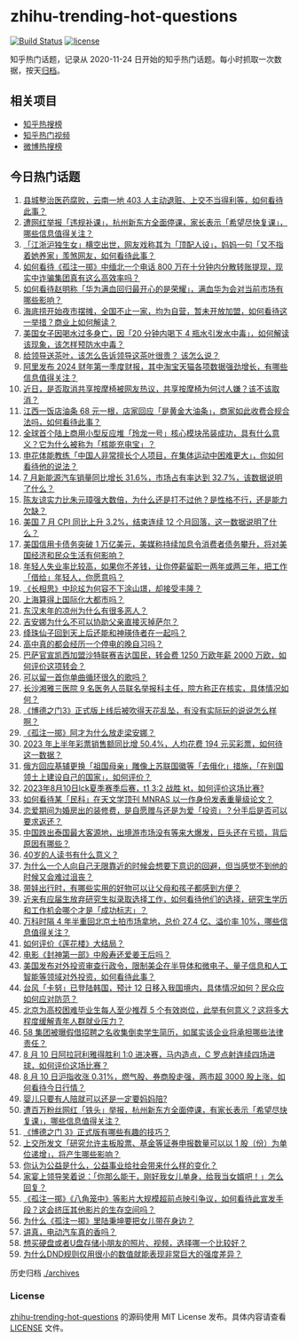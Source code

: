# zhihu-trending-hot-questions

[![Build Status](https://github.com/justjavac/zhihu-trending-hot-questions/workflows/ci/badge.svg?branch=master)](https://github.com/justjavac/zhihu-trending-hot-questions/actions)
[![license](https://img.shields.io/github/license/justjavac/zhihu-trending-hot-questions)](https://github.com/justjavac/zhihu-trending-hot-questions/blob/master/LICENSE)

知乎热门话题，记录从 2020-11-24
日开始的知乎热门话题。每小时抓取一次数据，按天[归档](./archives)。

## 相关项目

- [知乎热搜榜](https://github.com/justjavac/zhihu-trending-top-search)
- [知乎热门视频](https://github.com/justjavac/zhihu-trending-hot-video)
- [微博热搜榜](https://github.com/justjavac/weibo-trending-hot-search)

## 今日热门话题

<!-- BEGIN -->
<!-- 最后更新时间 Fri Aug 11 2023 03:08:03 GMT+0800 (China Standard Time) -->

1. [县城整治医药腐败，云南一地 403 人主动退赃、上交不当得利等，如何看待此事？](https://www.zhihu.com/question/616551821)
1. [遭网红举报「违规补课」，杭州新东方全面停课，家长表示「希望尽快复课」，哪些信息值得关注？](https://www.zhihu.com/question/616569960)
1. [「江浙沪独生女」横空出世，网友戏称其为「顶配人设」，妈妈一句「又不指着她养家」羡煞网友，如何看待此事？](https://www.zhihu.com/question/616588055)
1. [如何看待《孤注一掷》中缅北一个电话 800 万在十分钟内分散转账提现，现实中诈骗集团真有这么高效率吗？](https://www.zhihu.com/question/616192263)
1. [如何看待赵明称「华为满血回归最开心的是荣耀」，满血华为会对当前市场有哪些影响？](https://www.zhihu.com/question/616614286)
1. [海底捞开始夜市摆摊，全国不止一家，均为自营，暂未开放加盟，如何看待这一举措？商业上如何解读？](https://www.zhihu.com/question/616558984)
1. [美国女子因喝水过多身亡，因「20 分钟内喝下 4 瓶水引发水中毒」，如何解读该现象，该怎样预防水中毒？](https://www.zhihu.com/question/616184443)
1. [给领导送茶叶，该怎么告诉领导这茶叶很贵？ 该怎么说？](https://www.zhihu.com/question/616074998)
1. [阿里发布 2024 财年第一季度财报，其中淘宝天猫各项数据强劲增长，有哪些信息值得关注？](https://www.zhihu.com/question/616632671)
1. [近日，是否取消共享按摩椅被网友热议，共享按摩椅为何讨人嫌？该不该取消？](https://www.zhihu.com/question/616559905)
1. [江西一饭店油条 68 元一根，店家回应「是黄金大油条」，商家如此收费合规合法吗，如何看待此事？](https://www.zhihu.com/question/616060943)
1. [全球首个陆上商用小型反应堆「玲龙一号」核心模块吊装成功，具有什么意义？它为什么被称为「核能充电宝」？](https://www.zhihu.com/question/616216693)
1. [申花体能教练「中国人非常擅长个人项目，在集体运动中困难更大」，你如何看待他的说法？](https://www.zhihu.com/question/616584978)
1. [7 月新能源汽车销量同比增长 31.6%，市场占有率达到 32.7%，该数据说明了什么？](https://www.zhihu.com/question/616593875)
1. [陈友谅实力比朱元璋强大数倍，为什么还是打不过他？是性格不行，还是能力欠缺？](https://www.zhihu.com/question/588838528)
1. [美国 7 月 CPI 同比上升 3.2%，结束连续 12 个月回落，这一数据说明了什么？](https://www.zhihu.com/question/616661815)
1. [美国信用卡债务突破 1 万亿美元，美媒称持续加息令消费者债务攀升，将对美国经济和民众生活有何影响？](https://www.zhihu.com/question/616574734)
1. [年轻人失业率比较高，如果你不差钱，让你停薪留职一两年或两三年，把工作「借给」年轻人，你愿意吗？](https://www.zhihu.com/question/615693642)
1. [《长相思》中玱玹为何容不下涂山璟，却接受丰隆？](https://www.zhihu.com/question/616313972)
1. [上海算得上国际化大都市吗？](https://www.zhihu.com/question/22866589)
1. [东汉末年的凉州为什么有很多恶人？](https://www.zhihu.com/question/610407930)
1. [吉安娜为什么不可以协助父亲直接灭掉萨尔？](https://www.zhihu.com/question/404710885)
1. [绛珠仙子回到天上后还能和神瑛侍者在一起吗？](https://www.zhihu.com/question/602741327)
1. [高中真的都会经历一个停电的晚自习吗？](https://www.zhihu.com/question/609084453)
1. [巴萨官宣凯西加盟沙特联赛吉达国民，转会费 1250 万欧年薪 2000 万欧，如何评价这项转会？](https://www.zhihu.com/question/616551281)
1. [可以留一首你单曲循环很久的歌吗？](https://www.zhihu.com/question/611196993)
1. [长沙湘雅三医院 9 名医务人员联名举报科主任，院方称正在核实，具体情况如何？](https://www.zhihu.com/question/616561816)
1. [《博德之门3》正式版上线后被吹得天花乱坠，有没有实际玩的说说怎么样啊？](https://www.zhihu.com/question/616220277)
1. [《孤注一掷》阿才为什么放走梁安娜？](https://www.zhihu.com/question/615798347)
1. [2023 年上半年彩票销售额同比增 50.4%，人均花费 194 元买彩票，如何待这一数据？](https://www.zhihu.com/question/616597276)
1. [俄方回应基辅更换「祖国母亲」雕像上苏联国徽等「去俄化」措施，「在别国领土上建设自己的国家」，如何评价？](https://www.zhihu.com/question/616576431)
1. [2023年8月10日lck夏季赛季后赛，t1 3:2 战胜 kt，如何评价这场比赛?](https://www.zhihu.com/question/616659434)
1. [如何看待某「民科」在天文学顶刊 MNRAS 以一作身份发表重量级论文？](https://www.zhihu.com/question/616579768)
1. [恋爱期间为婚房出的装修费，是自愿赠与还是为爱「投资」？分手后是否可以要求返还？](https://www.zhihu.com/question/616566996)
1. [中国跌出泰国最大客源地，出境游市场没有等来大爆发，巨头还在亏损，背后原因有哪些？](https://www.zhihu.com/question/616552634)
1. [40岁的人读书有什么意义？](https://www.zhihu.com/question/616466418)
1. [为什么一个人向自己无限靠近的时候会想要下意识的回避，但当感觉不到他的时候又会难过沮丧？](https://www.zhihu.com/question/614760846)
1. [带娃出行时，有哪些实用的好物可以让父母和孩子都感到方便？](https://www.zhihu.com/question/614480964)
1. [近来有应届生放弃研究生拟录取选择工作，如何看待他们的选择，研究生学历和工作机会哪个才是「成功标志」？](https://www.zhihu.com/question/616564552)
1. [万科时隔 4 年半重回北京土拍市场拿地，总价 27.4 亿、溢价率 10%，哪些信息值得关注？](https://www.zhihu.com/question/616437144)
1. [如何评价《莲花楼》大结局？](https://www.zhihu.com/question/616467449)
1. [电影《封神第一部》中殷寿还爱姜王后吗？](https://www.zhihu.com/question/615752697)
1. [美国发布对外投资审查行政令，限制美企在半导体和微电子、量子信息和人工智能等领域对外投资，如何看待此事？](https://www.zhihu.com/question/616553467)
1. [台风「卡努」已登陆韩国，预计 12 日移入我国境内，具体情况如何？民众应如何应对防范？](https://www.zhihu.com/question/616608503)
1. [北京为高校困难毕业生每人至少推荐 5 个有效岗位，此举有何意义？这将多大程度缓解青年人群就业压力？](https://www.zhihu.com/question/616593208)
1. [58 集团被曝假借招聘之名收集倒卖学生简历，如属实该企业将承担哪些法律责任？](https://www.zhihu.com/question/616561320)
1. [8 月 10 日阿拉冠利雅得胜利 1:0 进决赛，马内造点，C 罗点射连续四场进球，如何评价这场比赛？](https://www.zhihu.com/question/616551219)
1. [8 月 10 日沪指收涨 0.31%，燃气股、券商股走强，两市超 3000 股上涨，如何看待今日行情？](https://www.zhihu.com/question/616560420)
1. [婴儿只要有人陪就可以还是一定要妈妈陪?](https://www.zhihu.com/question/615709309)
1. [遭百万粉丝网红「铁头」举报，杭州新东方全面停课，有家长表示「希望尽快复课」，哪些信息值得关注？](https://www.zhihu.com/question/616590330)
1. [《博德之门 3》正式版有哪些有趣的技巧？](https://www.zhihu.com/question/616379196)
1. [上交所发文「研究允许主板股票、基金等证券申报数量可以以 1 股（份）为单位递增」，将产生哪些影响？](https://www.zhihu.com/question/616662255)
1. [你认为公益是什么，公益事业给社会带来什么样的变化？](https://www.zhihu.com/question/616640106)
1. [家宴上领导笑着说：「你那么能干，刚好我女儿单身，给我当女婿吧！」怎么回复？](https://www.zhihu.com/question/616206489)
1. [《孤注一掷》《八角笼中》等影片大规模超前点映引争议，如何看待此宣发手段？这会挤压其他影片的生存空间吗？](https://www.zhihu.com/question/616565669)
1. [为什么《孤注一掷》里陆秉坤要把女儿带在身边？](https://www.zhihu.com/question/615971726)
1. [讲真，电动汽车真的香吗？](https://www.zhihu.com/question/616224743)
1. [想买硬盘或者U盘存储小朋友的照片、视频，选择哪一个比较好？](https://www.zhihu.com/question/616386000)
1. [为什么DND规则仅用很小的数值就能表现非常巨大的强度差异？](https://www.zhihu.com/question/616335527)

<!-- END -->

历史归档 [./archives](./archives)

### License

[zhihu-trending-hot-questions](https://github.com/justjavac/zhihu-trending-hot-questions)
的源码使用 MIT License 发布。具体内容请查看 [LICENSE](./LICENSE) 文件。
